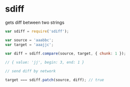# sdiff
gets diff between two strings

```javascript
var sdiff = require('sdiff');

var source = 'aaabbc';
var target = 'aaajjc';

var diff = sdiff.compare(source, target, { chunk: 1 }); 
        
// { value: 'jj', begin: 3, end: 1 }

// send diff by network

target === sdiff.patch(source, diff); // true
```